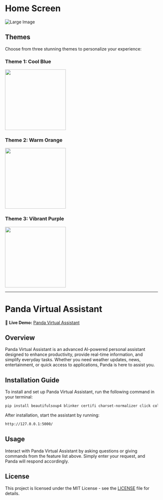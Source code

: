 # Home Screen  

![Large Image](https://github.com/user-attachments/assets/f1684496-39b6-4c67-84bb-8962dc880342)  

## Themes  

Choose from three stunning themes to personalize your experience:  

### **Theme 1: Cool Blue**  
<img src="https://github.com/user-attachments/assets/b15ceeac-f7ab-4ef3-bc67-82559ad5a2af" width="200">  

### **Theme 2: Warm Orange**  
<img src="https://github.com/user-attachments/assets/916c59fc-7c87-41f6-b83d-bfd9d660cb47" width="200">  

### **Theme 3: Vibrant Purple**  
<img src="https://github.com/user-attachments/assets/ea294a6c-2ce0-426f-9641-e42bf7af125a" width="200">  

---

# **Panda Virtual Assistant**  

🚀 **Live Demo:** [Panda Virtual Assistant](https://panda-virtual-assistant.onrender.com/)  

## **Overview**  

Panda Virtual Assistant is an advanced AI-powered personal assistant designed to enhance productivity, provide real-time information, and simplify everyday tasks. Whether you need weather updates, news, entertainment, or quick access to applications, Panda is here to assist you.  

## **Installation Guide**  

To install and set up Panda Virtual Assistant, run the following command in your terminal:  

```bash
pip install beautifulsoup4 blinker certifi charset-normalizer click colorama comtypes Flask Flask-Cors idna imagetk itsdangerous Jinja2 MarkupSafe MouseInfo numpy pandas pillow pip PyAudio PyAutoGUI PyGetWindow PyMsgBox pyperclip pypiwin32 PyRect PyScreeze python-dateutil python-dotenv pyttsx3 pytweening pytz pywin32 requests scipy setuptools six soupsieve SpeechRecognition typing_extensions tzdata urllib3 Werkzeug wheel wikipedia-api
```

After installation, start the assistant by running:  

```bash
http://127.0.0.1:5000/
```



## **Usage**  

Interact with Panda Virtual Assistant by asking questions or giving commands from the feature list above. Simply enter your request, and Panda will respond accordingly.  

## **License**  

This project is licensed under the MIT License - see the [LICENSE](LICENSE) file for details.

